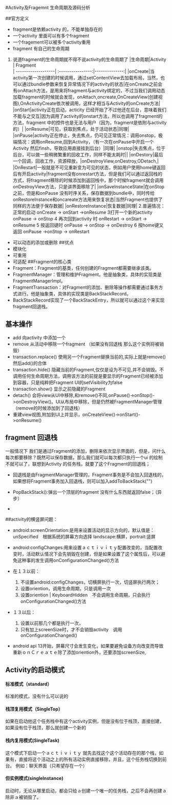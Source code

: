 #Activity及Fragemnt 生命周期及源码分析

##官方定义
- fragment是依赖activity 的，不能单独存在的
- 一个activity 里面可以有多个fragment
- 一个fragement可以被多个activity重用
- fragment 有自己的生命周期
1. 说道fragment的生命周期就不得不说activity的生命周期了
|生命周期|Activity                |                     Fragment                   
| -------------------| :----------------:|--------------:|
|onCreate|当activity第一次创建的时候调用，通过setContentView去加载布局，当然，也可以通过bundle参数来恢复异常情况下的activity的状态|在onCreate之前会有onAttach方法，是用来将fragment与activity绑定的，不过当我们调用动态加载fragment的时候就会发现，onAttach,oncreate,OnCreateView(创建视图),OnActivityCreate依次被调用，这样才相当与Activity的onCreate方法|
|onStart|activity正在启动，acticity 已经开始了不过他还在后台，意味着我们不能与之交互|因为调用了activity的onstart方法，所以也调用了fragment的方法，fragment 中的控件也是无法与用户（因为，fragment是依附与activity的）|
|onResume|可见，获取到焦点，处于活动状态|同理|
|onPause|activity正在停止，失去焦点，仍可见正常情况：调用onstop，极端情况：调用onResume,回到Activity，（有一次在onPause中开启一个Activity 然后finsh，导致应用直接挂到后台）|同理|
|onstop|失去焦点，位于后台，可以做一些稍微繁重的回收工作，同样不能太耗时||
|onDestory|最后一个回调，回收工作，资源释放，|onDestroyView,onDestroy,ODetach,|
|OnRestart|一般就是不可见重新变为可见的状态，例如用户使用home键返回后有开启activity|fragment没有onrestart方法，但是我们可以通过返回栈的方式，将fragment移除的时候添加到返回栈中，那个时候fragment就会调用onDestroyView方法，只是讲界面移除了|
|onSaveInstanceState|在onStop之前，但是和onPause 没有时序关系，保存数据到bundle中，同时传给onRestoreInstance和oncareate方法用来恢复状态|当然Fragment也提供了同样的方法便于保存数据|
|onRestoreInstance|恢复数据|同理|
		2.普遍情况：正常的启动 onCreate -> onStart  ->onResume
		3打开一个新的activity onPause -> onStop
		4 再次回到activity 时 onRestart -> onStart -> onResume 
		5 按返回键时  onPause -> onStop -> onDestroy
		6 按home键又返回  onPause ->onStop -> onRestart
- 可以动态的添加或删除
##优点
- 模块化
- 可重用
- 可适配
##Fragment的核心类
- Fragment：Fragment的基类，任何创建的Fragment都需要继承该类。
- FragmentManager：管理和维护Fragment。他是抽象类，具体的实现类是FragmentManagerImpl。
- FragmentTransaction：对Fragment的添加、删除等操作都需要通过事务方式进行。他是抽象类，具体的实现类是BackStackRecord。
- BackStackRecord实现了一个BackStackEntry，所以就可以通过这个来实现fragment回退栈。
## 基本操作
- add 向activity 中添加一个
- remove 从活动中移除一个fragment （如果没有回退栈 那么这个实例将被销毁）
- transaction.replace() 使用另一个Fragment替换当前的,实际上就是remove()
然后add()的合体
- transaction.hide() 隐藏当前的Fragment,仅仅是设为不可见,并不会销毁。不调用任何生命周期方法，调用该方法的前提是要显示的Fragment已经被添加到容器，只是纯粹把Fragment UI的setVisibility为false
- transaction.show() 显示之前隐藏的Fragment
- detach() 会将view从UI中移除,和remove()不同,onPause()->onStop()->onDestroyView()。UI从布局中移除，但是仍然被FragmentManager管理（remove的时候添加到了回退栈）
- 重建view视图,附加到UI上并显示，onCreateView()->onStart()->onResume()

## fragment 回退栈

一般情况下 我们是通过Fragment的添加，删除来依次显示界面的，但是，问什么每次都要移除？既然可以保存数据，那么我们就可以每次都只执行一个ui 的绘制不就可以了，联想到Activity 的任务栈，就要了这个Fragment的回退栈；

- 回退栈是由FragmentManager管理的，Fragment事务是不会加入回退栈的，如果想将Fragment事务加入回退栈，则可以加入addToBackStack("")
- PopBackStack():弹出一个顶层的fragment 没有什么东西就返回false；（异步）

- 
##activity的横竖屏问题：
- android:screenOrientation:是用来设置活动的显示方向的，默认值是：unSpecified　根据系统的屏幕方向选择
landscape:横屏，portrait:竖屏
- android:configChanges:用来设置ａｃｔｉｖｉｔｙ配置改变的，当配置改变时，活动默认情况下会先销毁在创建，但是如果设置了这个属性后，可以避免这种事的发生调用onConfigurationChanged()方法
- 在１３以前：
	1. 不设置android:configChanges，切横屏执行一次，切竖屏执行两次；
	2. 设置oriention，调用生命周期，只是调用一次
	3. 设置oriention | KeyboardHidden　不会调用生命周期，只会执行onConfigurationChanged()方法
- １３以后：
	1. 设置以前那几个都是执行一次，
	2. 只有加上screenSize时，才不会销毁activity　调用onConfigurationChanged()

- android api 13开始，屏幕尺寸会发生变化，如果要避免设备方向改变而导致重新ｏｎＣｒｅａｔｅ除了添加oriention外，还要添加screenSize,


## Activity的启动模式
#### 标准模式（standard）
标准的模式，没有什么可以说的
#### 栈顶复用模式（SingleTop）
如果在启动他这个任务栈中有这个activity实例，但是没有位于栈顶，直接创建，如果没有位于栈顶，那么就创建一个新的
#### 栈内复用模式(SingleTask)
这个模式下启动一个ａｃｔｉｖｉｔｙ 就先去找这个这个活动存在的那个栈，如果有，直接将这个活动之上的所有活动实例直接移除，并且，这个任务栈切换到前台。
例如：聊天界面（只希望存在一个）
#### 但实例模式(singleInstance)
启动时，无论从哪里启动，都会只给ａ创建一个唯一的任务栈，之后不会再创建ａ除非ａ被销毁了。